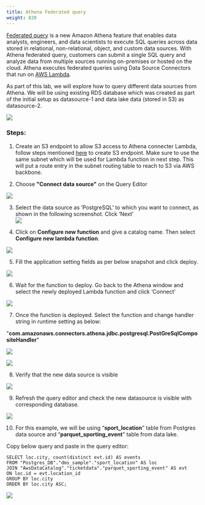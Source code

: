 ```yaml
---
title: Athena Federated query
weight: 820
---
```


[Federated query](https://docs.aws.amazon.com/athena/latest/ug/connect-to-a-data-source.html)
is a new Amazon Athena feature that enables data analysts, engineers,
and data scientists to execute SQL queries across data stored in
relational, non-relational, object, and custom data sources. With Athena
federated query, customers can submit a single SQL query and analyze
data from multiple sources running on-premises or hosted on the cloud.
Athena executes federated queries using Data Source Connectors that run
on [<u>AWS Lambda</u>](http://aws.amazon.com/lambda).

As part of this lab, we will explore how to query different data sources
from Athena. We will be using existing RDS database which was created as
part of the initial setup as datasource-1 and data lake data (stored in
S3) as datasource-2.

![](/static/800/820media/image1.png)

### Steps:

1.  Create an S3 endpoint to allow S3 access to Athena connecter Lambda, follow steps mentioned [here](https://docs.aws.amazon.com/glue/latest/dg/vpc-endpoints-s3.html) to create S3 endpoint. Make sure to use the same subnet which will be used for Lambda function in next step. This will put a route entry in the subnet routing table to reach to S3 via AWS backbone.

2.  Choose **"Connect data source"** on the Query Editor

![](/static/800/820media/image2.png)

3.  Select the data source as ‘PostgreSQL’ to which you want to connect,
    as shown in the following screenshot. Click ‘Next’  
    ![](/static/800/820media/image3.png)

4.  Click on **Configure new function** and give a catalog name. Then select **Configure new lambda function**.

![](/static/800/820media/image4.png)

5.  Fill the application setting fields as per below snapshot and click
    deploy.

![](/static/800/820media/image5.png)

6.  Wait for the function to deploy. Go back to the Athena window and
    select the newly deployed Lambda function and click ‘Connect’

![](/static/800/820media/image6.png)

7.  Once the function is deployed. Select the function and change
    handler string in runtime setting as below:

"**com.amazonaws.connectors.athena.jdbc.postgresql.PostGreSqlCompositeHandler**"

![](/static/800/820media/image7.png)


![](/static/800/820media/image8.png)

8.  Verify that the new data source is visible

![](/static/800/820media/image9.png)

9.  Refresh the query editor and check the new datasource is visible
    with corresponding database.

![](/static/800/820media/image10.png)

10. For this example, we will be using “**sport_location**” table from Postgres data source and “**parquet_sporting_event**” table from data lake.

Copy below query and paste in the query editor:
```
SELECT loc.city, count(distinct evt.id) AS events
FROM "Postgres_DB"."dms_sample"."sport_location" AS loc
JOIN "AwsDataCatalog"."ticketdata"."parquet_sporting_event" AS evt
ON loc.id = evt.location_id
GROUP BY loc.city
ORDER BY loc.city ASC;
```
![](/static/800/820media/image11.png)